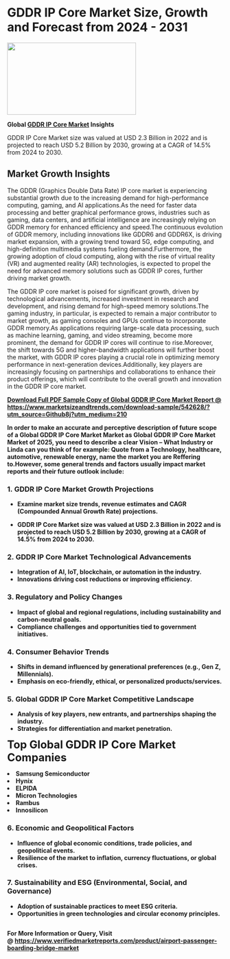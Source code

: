 <H1>GDDR IP Core Market Size, Growth and Forecast from 2024 - 2031</H1><img class="aligncenter size-medium wp-image-584254" src="https://thirdeyenews.in/wp-content/uploads/2024/09/Global-Market-Research-300x168.jpeg" alt="" width="300" height="168" /><p><strong>Global&nbsp;<a href="https://www.marketsizeandtrends.com/download-sample/542628/?utm_source=Github8j?utm_medium=210">GDDR IP Core Market</a> Insights</strong></p><p>GDDR IP Core Market size was valued at USD 2.3 Billion in 2022 and is projected to reach USD 5.2 Billion by 2030, growing at a CAGR of 14.5% from 2024 to 2030.</p><p><h2>Market Growth Insights</h2> <p>The GDDR (Graphics Double Data Rate) IP core market is experiencing substantial growth due to the increasing demand for high-performance computing, gaming, and AI applications.As the need for faster data processing and better graphical performance grows, industries such as gaming, data centers, and artificial intelligence are increasingly relying on GDDR memory for enhanced efficiency and speed.The continuous evolution of GDDR memory, including innovations like GDDR6 and GDDR6X, is driving market expansion, with a growing trend toward 5G, edge computing, and high-definition multimedia systems fueling demand.Furthermore, the growing adoption of cloud computing, along with the rise of virtual reality (VR) and augmented reality (AR) technologies, is expected to propel the need for advanced memory solutions such as GDDR IP cores, further driving market growth.</p> <p><strong><a href="#"></a></strong></p> <p>The GDDR IP core market is poised for significant growth, driven by technological advancements, increased investment in research and development, and rising demand for high-speed memory solutions.The gaming industry, in particular, is expected to remain a major contributor to market growth, as gaming consoles and GPUs continue to incorporate GDDR memory.As applications requiring large-scale data processing, such as machine learning, gaming, and video streaming, become more prominent, the demand for GDDR IP cores will continue to rise.Moreover, the shift towards 5G and higher-bandwidth applications will further boost the market, with GDDR IP cores playing a crucial role in optimizing memory performance in next-generation devices.Additionally, key players are increasingly focusing on partnerships and collaborations to enhance their product offerings, which will contribute to the overall growth and innovation in the GDDR IP core market.</p> <p><strong><a href="#"></p><p><span class=""><strong>Download Full PDF Sample Copy of Global GDDR IP Core Market Report</strong> @ <a href="https://www.marketsizeandtrends.com/download-sample/542628/?utm_source=Github8j?utm_medium=210" target="_blank">https://www.marketsizeandtrends.com/download-sample/542628/?utm_source=Github8j?utm_medium=210</a></span></p><p>In order to make an accurate and perceptive description of future scope of a Global&nbsp;GDDR IP Core Market Market as Global&nbsp;GDDR IP Core Market Market of 2025, you need to describe a clear Vision &ndash; What Industry or Linda can you think of for example: Quote from a Technology, healthcare, automotive, renewable energy, name the market you are Reffering to.However, some general trends and factors usually impact market reports and their future outlook include:</p><h3>1.&nbsp;<strong>GDDR IP Core Market Growth Projections</strong></h3><ul><li>Examine market size trends, revenue estimates and CAGR (Compounded Annual Growth Rate) projections.</li><li><p>GDDR IP Core Market size was valued at USD 2.3 Billion in 2022 and is projected to reach USD 5.2 Billion by 2030, growing at a CAGR of 14.5% from 2024 to 2030.</p></li></ul><h3>2.&nbsp;<strong>GDDR IP Core Market Technological Advancements</strong></h3><ul><li>Integration of AI, IoT, blockchain, or automation in the industry.</li><li>Innovations driving cost reductions or improving efficiency.</li></ul><h3>3.&nbsp;<strong>Regulatory and Policy Changes</strong></h3><ul><li>Impact of global and regional regulations, including sustainability and carbon-neutral goals.</li><li>Compliance challenges and opportunities tied to government initiatives.</li></ul><h3>4.&nbsp;<strong>Consumer Behavior Trends</strong></h3><ul><li>Shifts in demand influenced by generational preferences (e.g., Gen Z, Millennials).</li><li>Emphasis on eco-friendly, ethical, or personalized products/services.</li></ul><h3>5.&nbsp;<strong>Global GDDR IP Core Market Competitive Landscape</strong></h3><ul><li>Analysis of key players, new entrants, and partnerships shaping the industry.</li><li>Strategies for differentiation and market penetration.</li></ul><p data-pm-slice="1 1 []"><span style="color: inherit; font-family: inherit; font-size: 25px;">Top Global GDDR IP Core Market Companies</span></p><div class="" data-test-id=""><p><li>Samsung Semiconductor</li><li> Hynix</li><li> ELPIDA</li><li> Micron Technologies</li><li> Rambus</li><li> Innosilicon</li></p></div><h3>6.&nbsp;<strong>Economic and Geopolitical Factors</strong></h3><ul><li>Influence of global economic conditions, trade policies, and geopolitical events.</li><li>Resilience of the market to inflation, currency fluctuations, or global crises.</li></ul><h3>7.&nbsp;<strong>Sustainability and ESG (Environmental, Social, and Governance)</strong></h3><ul><li>Adoption of sustainable practices to meet ESG criteria.</li><li>Opportunities in green technologies and circular economy principles.</li></ul><h2><strong style="font-size: 14px;">For More Information or Query, Visit @&nbsp;</strong><a style="background-color: #ffffff; font-size: 14px;" href="https://www.marketsizeandtrends.com/report/gddr-ip-core-market/" target="_blank">https://www.verifiedmarketreports.com/product/airport-passenger-boarding-bridge-market</a></h2>